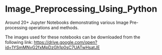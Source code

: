 # Image_Preprocessing_Using_Python
Around 20+ Jupyter Notebooks demonstrating various Image Pre-processing operations and methods.

The images used for these notebooks can be downloaded from the following link:
https://drive.google.com/open?id=1YSmMNvG2fxMpDzGh1p0sC7UATwHsatJE
